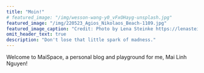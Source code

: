 ```yaml
---
title: "Moin!"
# featured_image: "/img/wesson-wang-y0_vFxOHayg-unsplash.jpg"
featured_image: "/img/220523_Agios_Nikolaos_Beach-1109.jpg"
featured_image_caption: "Credit: Photo by Lena Steinke https://lenasteinke.pic-time.com/-crete/gallery"
omit_header_text: true
description: "Don't lose that little spark of madness."
---
```


Welcome to MaiSpace, a personal blog and playground for me, Mai Linh Nguyen!